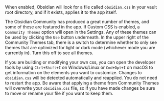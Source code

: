 When enabled, Obsidian will look for a file called `obsidian.css` in your vault root directory, and if it exists, applies it to the app itself.

The Obsidian Community has produced a great number of themes, and some of these are featured in the app. If Custom CSS is enabled, a `Community Themes` option will open in the Settings. Any of these themes can be used by clicking the `Use` button underneath. In the upper right of the Community Themes tab, there is a switch to determine whether to only see themes that are optimized for light or dark mode (whichever mode you are currently in). Turn this off to see all themes. 

If you are building or modifying your own css, you can open the developer tools by using `Ctrl+Shift+I` on Windows/Linux or `Cmd+Opt+I` on macOS to get information on the elements you want to customize. Changes to `obsidian.css` will be detected automatically and reapplied. You do not need to restart the app. Be aware that applying a theme from Community Themes will overwrite your `obsidian.css` file, so if you have made changes be sure to move or rename your file if you want to keep them. 

